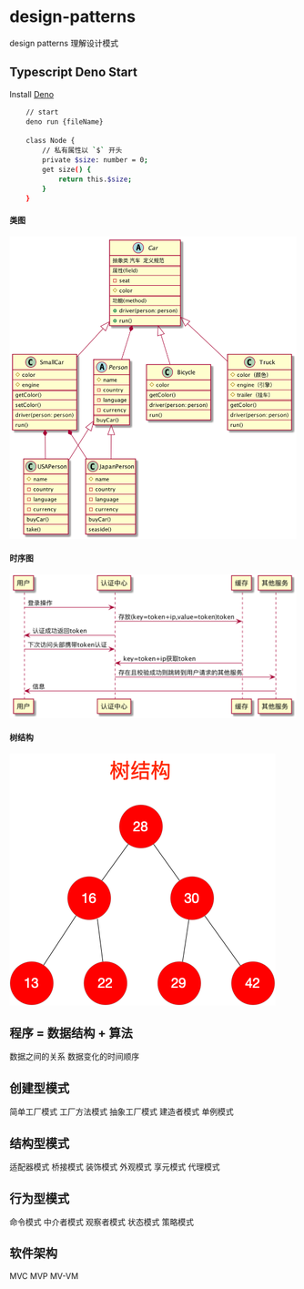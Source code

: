 # design-patterns

design patterns 理解设计模式

## Typescript Deno Start

Install [Deno][https://deno.land/]

```bash
    // start
    deno run {fileName}

    class Node {
        // 私有属性以 `$` 开头
        private $size: number = 0;
        get size() {
            return this.$size;
        }
    }
```
#### 类图
[![Design](https://github.com/guobin211/design-patterns/blob/master/_static/Car.png)](https://github.com/guobin211/design-patterns)

#### 时序图
[![Design](https://github.com/guobin211/design-patterns/blob/master/_static/UserCenter.png)](https://github.com/guobin211/design-patterns)

#### 树结构
[![Design](https://github.com/guobin211/design-patterns/blob/master/_static/bst_tree.png)](https://github.com/guobin211/design-patterns)

## 程序 = 数据结构 + 算法

数据之间的关系
数据变化的时间顺序

## 创建型模式

简单工厂模式
工厂方法模式
抽象工厂模式
建造者模式
单例模式

## 结构型模式

适配器模式
桥接模式
装饰模式
外观模式
享元模式
代理模式

## 行为型模式

命令模式
中介者模式
观察者模式
状态模式
策略模式

## 软件架构

MVC
MVP
MV-VM


[https://deno.land/]: https://deno.land/
